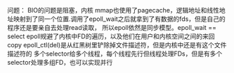问题：
BIO的问题是阻塞，内核 
mmap也使用了pagecache，逻辑地址和线性地址映射到了同一个位置.调用了epoll_wait之后就拿到了有数据的fds，但是自己的程序还是要亲自去处理read读取，
所以epoll依然是同步模型。epoll_wait == select
epoll规避了内核中FD的遍历，以及他们在用户和内核空间之间的来回copy 
epoll_ctl(del)是从红黑树里铲除掉文件描述符，但是内核中还是有这个文件描述符的
多个selector给多个线程，每个线程先行但线程处理FDs，但是有多个selector处理多组FD，也可以实现并行